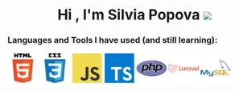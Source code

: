 <h1 align="center"><b>Hi , I'm Silvia Popova </b><img src="https://media.giphy.com/media/hvRJCLFzcasrR4ia7z/giphy.gif" width="35"></h1>

<h3 align="left">Languages and Tools I have used (and still learning):</h3>
<p align="left">
  <img src="https://raw.githubusercontent.com/devicons/devicon/master/icons/html5/html5-original-wordmark.svg" alt="html5" height="60"/>
  <img src="https://raw.githubusercontent.com/devicons/devicon/master/icons/css3/css3-original-wordmark.svg" alt="css" height="60"/>
  <img src="https://raw.githubusercontent.com/devicons/devicon/master/icons/javascript/javascript-original.svg" alt="javascript" height="60"/>
  <img src="https://raw.githubusercontent.com/devicons/devicon/master/icons/typescript/typescript-plain.svg" alt="javascript" height="60"/>
  <img src="https://raw.githubusercontent.com/devicons/devicon/master/icons/php/php-original.svg" alt="php" height="60"/>
  <img src="https://raw.githubusercontent.com/devicons/devicon/master/icons/laravel/laravel-original-wordmark.svg" alt="laravel" height="60"/>
    <img src="https://raw.githubusercontent.com/devicons/devicon/master/icons/mysql/mysql-original-wordmark.svg" alt="mysql" height="60"/>
